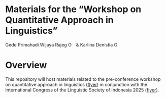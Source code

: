 Materials for the “Workshop on Quantitative Approach in Linguistics”
================
Gede Primahadi Wijaya Rajeg
<a itemprop="sameAs" content="https://orcid.org/0000-0002-2047-8621" href="https://orcid.org/0000-0002-2047-8621" target="orcid.widget" rel="noopener noreferrer" style="vertical-align:top;"><img src="https://orcid.org/sites/default/files/images/orcid_16x16.png" style="width:1em;margin-right:.5em;" alt="ORCID iD icon"></a>
& Karlina Denistia
<a itemprop="sameAs" content="https://orcid.org/0000-0002-1060-3548" href="https://orcid.org/0000-0002-1060-3548" target="orcid.widget" rel="noopener noreferrer" style="vertical-align:top;"><img src="https://orcid.org/sites/default/files/images/orcid_16x16.png" style="width:1em;margin-right:.5em;" alt="ORCID iD icon"></a>

<!-- README.md is generated from README.Rmd. Please edit that file -->

# Overview

<!-- badges: start -->
<!-- badges: end -->

This repository will host materials related to the pre-conference
workshop on quantitative approach in linguistics
([flyer](http://www.instagram.com/p/DEYcSVUz9aF/?utm_source=ig_web_button_share_sheet&igsh=MzRlODBiNWFlZA==))
in conjunction with the International Congress of the Linguistic Society
of Indonesia 2025
([flyer](https://www.facebook.com/photo/?fbid=2698670736980791&set=a.347268062121082)).
